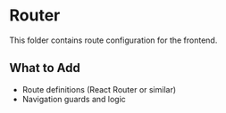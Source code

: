 # Router

This folder contains route configuration for the frontend.

## What to Add
- Route definitions (React Router or similar)
- Navigation guards and logic
